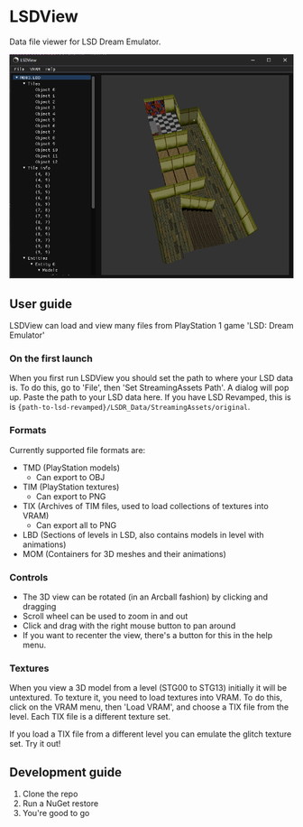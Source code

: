# LSDView
Data file viewer for LSD Dream Emulator.

![Screenshot](img/screenshot.png)

## User guide
LSDView can load and view many files from PlayStation 1 game 'LSD: Dream Emulator'

### On the first launch
When you first run LSDView you should set the path to where your LSD data is.
To do this, go to 'File', then 'Set StreamingAssets Path'. A dialog will pop
up. Paste the path to your LSD data here. If you have LSD Revamped, this is
is `{path-to-lsd-revamped}/LSDR_Data/StreamingAssets/original`.

### Formats
Currently supported file formats are:
- TMD (PlayStation models)
    - Can export to OBJ
- TIM (PlayStation textures)
    - Can export to PNG
- TIX (Archives of TIM files, used to load collections of textures into VRAM)
    - Can export all to PNG
- LBD (Sections of levels in LSD, also contains models in level with animations)
- MOM (Containers for 3D meshes and their animations)

### Controls
- The 3D view can be rotated (in an Arcball fashion) by clicking and dragging
- Scroll wheel can be used to zoom in and out
- Click and drag with the right mouse button to pan around
- If you want to recenter the view, there's a button for this in the help menu.

### Textures
When you view a 3D model from a level (STG00 to STG13) initially it will be untextured. 
To texture it, you need to load textures into VRAM. To do this, click on the VRAM menu,
then 'Load VRAM', and choose a TIX file from the level. Each TIX file is a different
texture set.

If you load a TIX file from a different level you can emulate the glitch texture set.
Try it out!

## Development guide
1. Clone the repo
2. Run a NuGet restore
3. You're good to go

